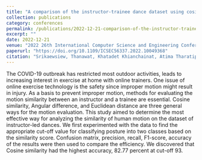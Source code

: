 ```yaml
---
title: "A comparison of the instructor-trainee dance dataset using cosine similarity, euclidean distance, and angular difference"
collection: publications
category: conferences
permalink: /publications/2022-12-21-comparison-of-the-instructor-trainee-dance-dataset
excerpt: ""
date: 2022-12-21
venue: "2022 26th International Computer Science and Engineering Conference (ICSEC)"
paperurl: "https://doi.org/10.1109/ICSEC56337.2022.10049368"
citation: "Srikaewsiew, Thanawat, Khatadet Khianchainat, Atima Tharatipyakul, Suporn Pongnumkul, and Sarunya Kanjanawattana. &quot;A comparison of the instructor-trainee dance dataset using cosine similarity, euclidean distance, and angular difference.&quot; In <i>2022 26th International Computer Science and Engineering Conference (ICSEC)</i>, pp. 235-240. IEEE, 2022."
---
```


The COVID-19 outbreak has restricted most outdoor activities, leads to increasing interest in exercise at home with online trainers. One issue of online exercise technology is the safety since improper motion might result in injury. As a basis to prevent improper motion, methods for evaluating the motion similarity between an instructor and a trainee are essential. Cosine similarity, Angular difference, and Euclidean distance are three general ways for the motion evaluation. This study aimed to determine the most effective way for analyzing the similarity of human motion on the dataset of instructor-led dances. We first experimented with the data to find the appropriate cut-off value for classifying posture into two classes based on the similarity score. Confusion matrix, precision, recall, F1-score, accuracy of the results were then used to compare the efficiency. We discovered that Cosine similarity had the highest accuracy, 82.77 percent at cut-off 93.
